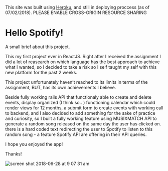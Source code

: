 This site was built using [Heroku](https://playdates-calendar-frontend.herokuapp.com/), and still in deploying proccess (as of 07/02/2018). PLEASE ENABLE CROSS-ORIGIN RESOURCE SHARING
# Hello Spotify!

A small brief about this project.

This my first project ever in ReactJS. Right after I received the assignment I did a lot of reasearch on which language has the best approach to achieve what I wanted, so I decided to take a risk so I self taught my self with this new platform for the past 2 weeks.

This project unfortunately haven’t reached to its limits in terms of the assignment, BUT, has its own achievements I believe.

Beside fully working rails API that functionaly able to create and delete events, display organized (I think so.. ) functioning calendar which could render views for 12 months, a submit form to create events with working call to backend, and I also decided to add something for the sake of practice and curiosity, so I built a fully working feature using MUSIXMATCH API to generate a random song released on the same day the user has clicked on. there is a hard coded text redirecting the user to Spotify to listen to this random song - a feature Spotify API are offering in their API queries.

I hope you enjoyed the app!

Thanks!

![screen shot 2018-06-28 at 9 07 31 am](https://user-images.githubusercontent.com/18123962/42036200-c32a736e-7ab2-11e8-8341-3f0a6d3f2043.png)


